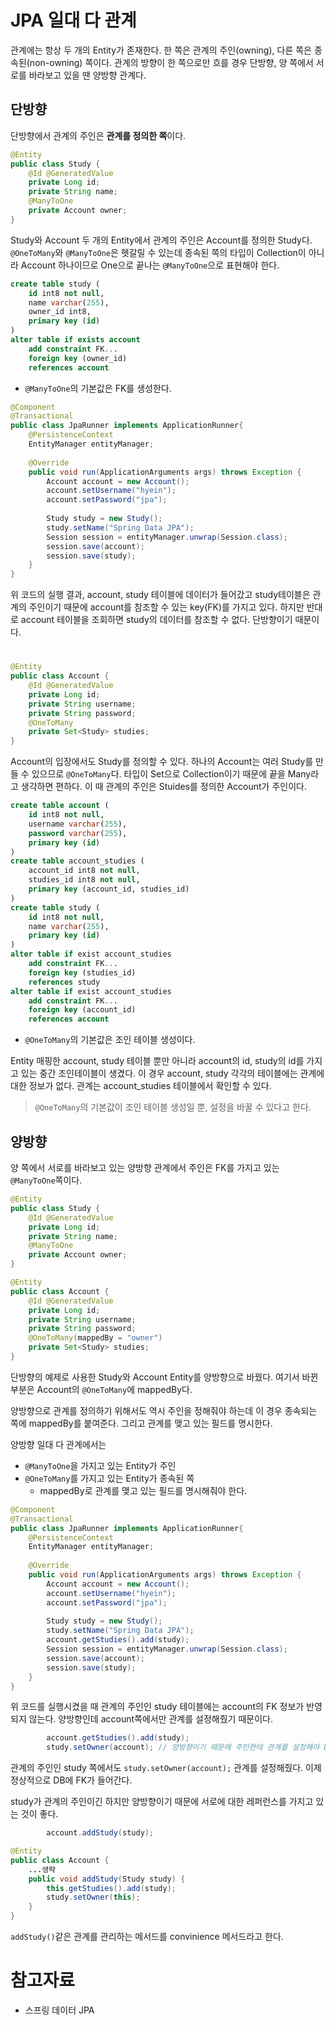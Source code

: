 # JPA 일대 다 관계

관계에는 항상 두 개의 Entity가 존재한다. 한 쪽은 관계의 주인(owning), 다른 쪽은 종속된(non-owning) 쪽이다. 관계의 방향이 한 쪽으로만 흐를 경우 단방향, 양 쪽에서 서로를 바라보고 있을 땐 양방향 관계다. 

## 단방향 

단방향에서 관계의 주인은 **관계를 정의한 쪽**이다.

```java
@Entity
public class Study {
	@Id @GeneratedValue
	private Long id;
	private String name;
	@ManyToOne
	private Account owner; 
}
```
Study와 Account 두 개의 Entity에서 관계의 주인은 Account를 정의한 Study다. `@OneToMany`와 `@ManyToOne`은 헷갈릴 수 있는데 종속된 쪽의 타입이 Collection이 아니라 Account 하나이므로 One으로 끝나는 `@ManyToOne`으로 표현해야 한다.

```sql
create table study (
    id int8 not null,
    name varchar(255),
    owner_id int8,
    primary key (id)
)
alter table if exists account
    add constraint FK...
    foreign key (owner_id)
    references account
```
- `@ManyToOne`의 기본값은 FK를 생성한다. 


```java
@Component
@Transactional
public class JpaRunner implements ApplicationRunner{
	@PersistenceContext
	EntityManager entityManager;
	
	@Override
	public void run(ApplicationArguments args) throws Exception {
		Account account = new Account();
		account.setUsername("hyein");
		account.setPassword("jpa");
		
		Study study = new Study();
		study.setName("Spring Data JPA");
        Session session = entityManager.unwrap(Session.class);
        session.save(account);
        session.save(study);
	}
}
```
위 코드의 실행 결과, account, study 테이블에 데이터가 들어갔고 study테이블은 관계의 주인이기 때문에 account를 참조할 수 있는 key(FK)를 가지고 있다. 하지만 반대로 account 테이블을 조회하면 study의 데이터를 참조할 수 없다. 단방향이기 때문이다. 

#

```java
@Entity
public class Account {
	@Id @GeneratedValue
	private Long id;
	private String username;
	private String password;
	@OneToMany
	private Set<Study> studies; 
}
```

Account의 입장에서도 Study를 정의할 수 있다. 하나의 Account는 여러 Study를 만들 수 있으므로 `@OneToMany`다. 타입이 Set으로 Collection이기 때문에 끝을 Many라고 생각하면 편하다. 이 때 관계의 주인은 Stuides를 정의한 Account가 주인이다.



```sql
create table account (
    id int8 not null,
    username varchar(255),
    password varchar(255),
    primary key (id)
)
create table account_studies (
    account_id int8 not null,
    studies_id int8 not null,
    primary key (account_id, studies_id)
)
create table study (
    id int8 not null,
    name varchar(255),
    primary key (id)
)
alter table if exist account_studies
    add constraint FK...
    foreign key (studies_id)
    references study
alter table if exist account_studies
    add constraint FK...
    foreign key (account_id)
    references account
```
- `@OneToMany`의 기본값은 조인 테이블 생성이다. 

Entity 매핑한 account, study 테이블 뿐만 아니라 account의 id, study의 id를 가지고 있는 중간 조인테이블이 생겼다. 이 경우 account, study 각각의 테이블에는 관계에 대한 정보가 없다. 관계는 account_studies 테이블에서 확인할 수 있다.

> `@OneToMany`의 기본값이 조인 테이블 생성일 뿐, 설정을 바꿀 수 있다고 한다.
## 양방향

양 쪽에서 서로를 바라보고 있는 양방향 관계에서 주인은 FK를 가지고 있는 `@ManyToOne`쪽이다.


```java
@Entity
public class Study {
	@Id @GeneratedValue
	private Long id;
	private String name;
	@ManyToOne
	private Account owner; 
}
```

```java
@Entity
public class Account {
	@Id @GeneratedValue
	private Long id;
	private String username;
	private String password;
	@OneToMany(mappedBy = "owner")
	private Set<Study> studies; 
}
```

단방향의 예제로 사용한 Study와 Account Entity를 양방향으로 바꿨다. 여기서 바뀐 부분은 Account의 `@OneToMany`에 mappedBy다.

양방향으로 관계를 정의하기 위해서도 역시 주인을 정해줘야 하는데 이 경우 종속되는 쪽에 mappedBy를 붙여준다. 그리고 관계를 맺고 있는 필드를 명시한다. 

양방향 일대 다 관계에서는
- `@ManyToOne`을 가지고 있는 Entity가 주인
- `@OneToMany`를 가지고 있는 Entity가 종속된 쪽
  - mappedBy로 관계를 맺고 있는 필드를 명시해줘야 한다.


```java
@Component
@Transactional
public class JpaRunner implements ApplicationRunner{
	@PersistenceContext
	EntityManager entityManager;
	
	@Override
	public void run(ApplicationArguments args) throws Exception {
		Account account = new Account();
		account.setUsername("hyein");
		account.setPassword("jpa");
		
		Study study = new Study();
		study.setName("Spring Data JPA");
        account.getStudies().add(study);
        Session session = entityManager.unwrap(Session.class);
        session.save(account);
        session.save(study);
	}
}
```
위 코드를 실행시켰을 때 관계의 주인인 study 테이블에는 account의 FK 정보가 반영되지 않는다. 양방향인데 account쪽에서만 관계를 설정해줬기 때문이다.

```java
        account.getStudies().add(study);
        study.setOwner(account); // 양방향이기 때문에 주인한테 관계를 설정해야 DB에 반영된다.
```

관계의 주인인 study 쪽에서도 `study.setOwner(account);` 관계를 설정해줬다. 이제 정상적으로 DB에 FK가 들어간다.

study가 관계의 주인이긴 하지만 양방향이기 때문에 서로에 대한 레퍼런스를 가지고 있는 것이 좋다. 

```java
        account.addStudy(study);
```

```java
@Entity
public class Account {
    ...생략
	public void addStudy(Study study) {
		this.getStudies().add(study);
		study.setOwner(this);
	}
}
```
`addStudy()`같은 관계를 관리하는 메서드를 convinience 메서드라고 한다.

# 참고자료
- 스프링 데이터 JPA
